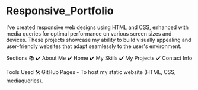 # Responsive_Portfolio



 I've created responsive web designs using HTML and CSS, enhanced with media queries for optimal performance on various screen sizes and devices. These projects showcase my ability to build visually appealing and user-friendly websites that adapt seamlessly to the user's environment.





Sections 📚
✔️ About Me
✔️ Home
✔️ My Skills
✔️ My Projects
✔️ Contact Info


Tools Used 🛠️
GitHub Pages - To host my static website (HTML, CSS, mediaqueries).
